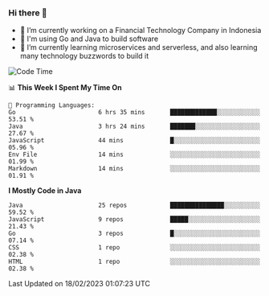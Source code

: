 ### Hi there 👋

<!--
**mazzama/mazzama** is a ✨ _special_ ✨ repository because its `README.md` (this file) appears on your GitHub profile.

Here are some ideas to get you started:

- 🔭 I’m currently working on ...
- 🌱 I’m currently learning ...
- 👯 I’m looking to collaborate on ...
- 🤔 I’m looking for help with ...
- 💬 Ask me about ...
- 📫 How to reach me: ...
- 😄 Pronouns: ...
- ⚡ Fun fact: ...
-->

- 🔭 I’m currently working on a Financial Technology Company in Indonesia
- :gun: I'm using Go and Java to build software
- 🌱 I’m currently learning microservices and serverless, and also learning many technology buzzwords to build it

<!--START_SECTION:waka-->
![Code Time](http://img.shields.io/badge/Code%20Time-2%2C569%20hrs%2016%20mins-blue)

📊 **This Week I Spent My Time On** 

```text
💬 Programming Languages: 
Go                       6 hrs 35 mins       █████████████░░░░░░░░░░░░   53.51 % 
Java                     3 hrs 24 mins       ███████░░░░░░░░░░░░░░░░░░   27.67 % 
JavaScript               44 mins             █░░░░░░░░░░░░░░░░░░░░░░░░   05.96 % 
Env File                 14 mins             ░░░░░░░░░░░░░░░░░░░░░░░░░   01.99 % 
Markdown                 14 mins             ░░░░░░░░░░░░░░░░░░░░░░░░░   01.91 % 

```

**I Mostly Code in Java** 

```text
Java                     25 repos            ███████████████░░░░░░░░░░   59.52 % 
JavaScript               9 repos             █████░░░░░░░░░░░░░░░░░░░░   21.43 % 
Go                       3 repos             █░░░░░░░░░░░░░░░░░░░░░░░░   07.14 % 
CSS                      1 repo              ░░░░░░░░░░░░░░░░░░░░░░░░░   02.38 % 
HTML                     1 repo              ░░░░░░░░░░░░░░░░░░░░░░░░░   02.38 % 

```



 Last Updated on 18/02/2023 01:07:23 UTC
<!--END_SECTION:waka-->
